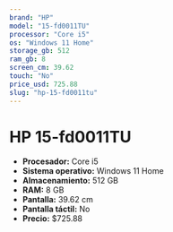 ```yaml
---
brand: "HP"
model: "15-fd0011TU"
processor: "Core i5"
os: "Windows 11 Home"
storage_gb: 512
ram_gb: 8
screen_cm: 39.62
touch: "No"
price_usd: 725.88
slug: "hp-15-fd0011tu"
---
```


# HP 15-fd0011TU

- **Procesador:** Core i5
- **Sistema operativo:** Windows 11 Home
- **Almacenamiento:** 512 GB
- **RAM:** 8 GB
- **Pantalla:** 39.62 cm
- **Pantalla táctil:** No
- **Precio:** $725.88
